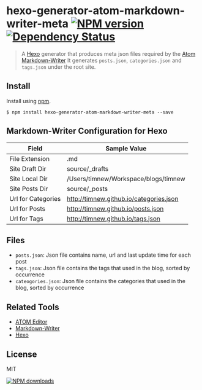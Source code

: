 hexo-generator-atom-markdown-writer-meta [![NPM version][npm-image]][npm-url] [![Dependency Status][depstat-image]][depstat-url]
========================================

> A [Hexo][hexo-url] generator that produces meta json files required by the [Atom][atom-url] [Markdown-Writer][markdown-writer-url]
> It generates `posts.json`, `categories.json` and `tags.json` under the root site.

## Install

Install using [npm][npm-url].

    $ npm install hexo-generator-atom-markdown-writer-meta --save

## Markdown-Writer Configuration for Hexo

Field          | Sample Value
---------------|----
File Extension | .md
Site Draft Dir | source/_drafts
Site Local Dir | /Users/timnew/Workspace/blogs/timnew
Site Posts Dir | source/_posts
Url for Categories | http://timnew.github.io/categories.json
Url for Posts      | http://timnew.github.io/posts.json
Url for Tags       | http://timnew.github.io/tags.json

## Files

* `posts.json`: Json file contains name, url and last update time for each post
* `tags.json`: Json file contains the tags that used in the blog, sorted by occurrence
* `cateogories.json`: Json file contains the categories that used in the blog, sorted by occurrence

## Related Tools

* [ATOM Editor][atom-url]
* [Markdown-Writer][markdown-writer-url]
* [Hexo][hexo-url]

## License
MIT

[![NPM downloads][npm-downloads]][npm-url]

[homepage]: https://github.com/timnew/hexo-generator-atom-markdown-writer-meta

[npm-url]: https://npmjs.org/package/hexo-generator-atom-markdown-writer-meta
[npm-image]: http://img.shields.io/npm/v/hexo-generator-atom-markdown-writer-meta.svg?style=flat
[npm-downloads]: http://img.shields.io/npm/dm/hexo-generator-atom-markdown-writer-meta.svg?style=flat

[depstat-url]: https://gemnasium.com/timnew/hexo-generator-atom-markdown-writer-meta
[depstat-image]: http://img.shields.io/gemnasium/timnew/hexo-generator-atom-markdown-writer-meta.svg?style=flat

[atom-url]: https://atom.io/
[markdown-writer-url]: https://github.com/zhuochun/md-writer
[hexo-url]: http://hexo.io/
